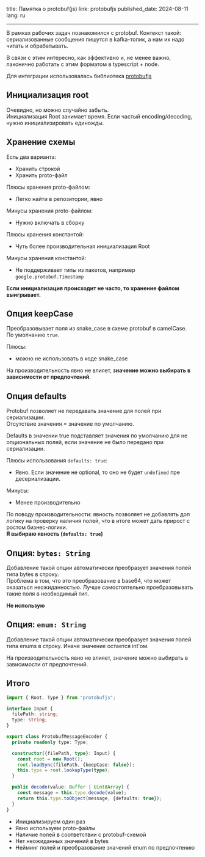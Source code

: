 title: Памятка о protobuf(js)
link: protobufjs
published_date: 2024-08-11
lang: ru
___

В рамках рабочих задач познакомился с protobuf. Контекст такой: сериализованные сообщения пишутся в kafka-топик, а нам их надо читать и обрабатывать.

В связи с этим интересно, как эффективно и, не менее важно, лаконично работать с этим форматом в typescript + node.

Для интеграции использовалась библиотека [protobufjs](https://github.com/protobufjs/protobuf.js)

## Инициализация root

Очевидно, но можно случайно забыть.\
Инициализация Root занимает время. Если частый encoding/decoding, нужно инициализировать единожды.
 
## Хранение схемы

Есть два варианта:
- Хранить строкой
- Хранить proto-файл

Плюсы хранения proto-файлом:
- Легко найти в репозитории, явно

Минусы хранения proto-файлом:
- Нужно включать в сборку

Плюсы хранения константой:
- Чуть более производительная инициализация Root

Минусы хранения константой:
- Не поддерживает типы из пакетов, например `google.protobuf.Timestamp`

**Если инициализация происходит не часто, то хранение файлом выигрывает.**

## Опция keepCase

Преобразовывает поля из snake_case в схеме protobuf в camelCase.\
По умолчанию `true`.

Плюсы:
- можно не использовать в коде snake_case

На производительность явно не влияет, **значение можно выбирать в зависимости от предпочтений**.

## Опция defaults

Protobuf позволяет не передавать значение для полей при сериализации.\
Отсутствие значения = значение по умолчанию.

Defaults в значении true подставляет значения по умолчанию для не опциональных полей, если значение не было передано при сериализации.

Плюсы использования `defaults: true`:
- Явно. Если значение не optional, то оно не будет `undefined` пре десериализации.

Минусы:
- Менее производительно

По поводу производительности: явность позволяет не добавлять доп логику на проверку наличия полей, что в итоге может дать прирост с ростом бизнес-логики.\
**Я выбираю явность (`defaults: true`)**

## Опция: `bytes: String`

Добавление такой опции автоматически преобразует значения полей типа bytes в строку.\
Проблема в том, что это преобразование в base64, что может оказаться неожиданностью. Лучше самостоятельно проебразовывать такие поля в необходимый тип.

**Не использую**

## Опция: `enum: String`

Добавление такой опции автоматически преобразует значения полей типа enums в строку. Иначе значение остается int'ом.

На производительность явно не влияет, значение можно выбирать в зависимости от предпочтений.

## Итого

```typescript
import { Root, Type } from "protobufjs";

interface Input {
  filePath: string;
  type: string;
}

export class ProtobufMessageEncoder {
  private readonly type: Type;

  constructor({filePath, type}: Input) {
    const root = new Root();
    root.loadSync(filePath, {keepCase: false});
    this.type = root.lookupType(type);
  }

  public decode(value: Buffer | Uint8Array) {
    const message = this.type.decode(value);
    return this.type.toObject(message, {defaults: true});
  }
}
```

- Инициализируем один раз
- Явно используем proto-файлы
- Наличие полей в соответствии с protobuf-схемой
- Нет неожиданных значений в bytes
- Нейминг полей и преобразование значений enum по предпочтению
